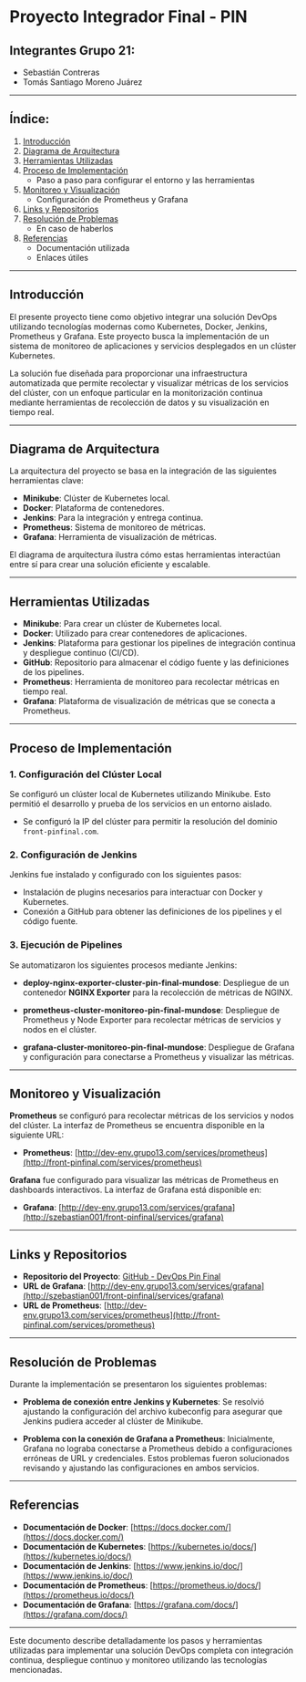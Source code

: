 # Proyecto Integrador Final - PIN

## Integrantes Grupo 21:
- Sebastián Contreras
- Tomás Santiago Moreno Juárez

---

## Índice:
1. [Introducción](#introducción)
2. [Diagrama de Arquitectura](#diagrama-de-arquitectura)
3. [Herramientas Utilizadas](#herramientas-utilizadas)
4. [Proceso de Implementación](#proceso-de-implementación)
   - Paso a paso para configurar el entorno y las herramientas
5. [Monitoreo y Visualización](#monitoreo-y-visualización)
   - Configuración de Prometheus y Grafana
6. [Links y Repositorios](#links-y-repositorios)
7. [Resolución de Problemas](#resolución-de-problemas)
   - En caso de haberlos
8. [Referencias](#referencias)
   - Documentación utilizada
   - Enlaces útiles

---

## Introducción

El presente proyecto tiene como objetivo integrar una solución DevOps utilizando tecnologías modernas como Kubernetes, Docker, Jenkins, Prometheus y Grafana. Este proyecto busca la implementación de un sistema de monitoreo de aplicaciones y servicios desplegados en un clúster Kubernetes.

La solución fue diseñada para proporcionar una infraestructura automatizada que permite recolectar y visualizar métricas de los servicios del clúster, con un enfoque particular en la monitorización continua mediante herramientas de recolección de datos y su visualización en tiempo real.

---

## Diagrama de Arquitectura

La arquitectura del proyecto se basa en la integración de las siguientes herramientas clave:

- **Minikube**: Clúster de Kubernetes local.
- **Docker**: Plataforma de contenedores.
- **Jenkins**: Para la integración y entrega continua.
- **Prometheus**: Sistema de monitoreo de métricas.
- **Grafana**: Herramienta de visualización de métricas.

El diagrama de arquitectura ilustra cómo estas herramientas interactúan entre sí para crear una solución eficiente y escalable.

---

## Herramientas Utilizadas

- **Minikube**: Para crear un clúster de Kubernetes local.
- **Docker**: Utilizado para crear contenedores de aplicaciones.
- **Jenkins**: Plataforma para gestionar los pipelines de integración continua y despliegue continuo (CI/CD).
- **GitHub**: Repositorio para almacenar el código fuente y las definiciones de los pipelines.
- **Prometheus**: Herramienta de monitoreo para recolectar métricas en tiempo real.
- **Grafana**: Plataforma de visualización de métricas que se conecta a Prometheus.

---

## Proceso de Implementación

### 1. **Configuración del Clúster Local**
Se configuró un clúster local de Kubernetes utilizando Minikube. Esto permitió el desarrollo y prueba de los servicios en un entorno aislado.

- Se configuró la IP del clúster para permitir la resolución del dominio `front-pinfinal.com`.

### 2. **Configuración de Jenkins**
Jenkins fue instalado y configurado con los siguientes pasos:

- Instalación de plugins necesarios para interactuar con Docker y Kubernetes.
- Conexión a GitHub para obtener las definiciones de los pipelines y el código fuente.

### 3. **Ejecución de Pipelines**
Se automatizaron los siguientes procesos mediante Jenkins:

- **deploy-nginx-exporter-cluster-pin-final-mundose**: Despliegue de un contenedor **NGINX Exporter** para la recolección de métricas de NGINX.
  
- **prometheus-cluster-monitoreo-pin-final-mundose**: Despliegue de Prometheus y Node Exporter para recolectar métricas de servicios y nodos en el clúster.

- **grafana-cluster-monitoreo-pin-final-mundose**: Despliegue de Grafana y configuración para conectarse a Prometheus y visualizar las métricas.

---

## Monitoreo y Visualización

**Prometheus** se configuró para recolectar métricas de los servicios y nodos del clúster. La interfaz de Prometheus se encuentra disponible en la siguiente URL:

- **Prometheus**: [http://dev-env.grupo13.com/services/prometheus](http://front-pinfinal.com/services/prometheus)

**Grafana** fue configurado para visualizar las métricas de Prometheus en dashboards interactivos. La interfaz de Grafana está disponible en:

- **Grafana**: [http://dev-env.grupo13.com/services/grafana](http://szebastian001/front-pinfinal/services/grafana)

---

## Links y Repositorios

- **Repositorio del Proyecto**: [GitHub - DevOps Pin Final](https://github.com/Szebastian/Devops-Pin-Final)
- **URL de Grafana**: [http://dev-env.grupo13.com/services/grafana](http://szebastian001/front-pinfinal/services/grafana)
- **URL de Prometheus**: [http://dev-env.grupo13.com/services/prometheus](http://front-pinfinal.com/services/prometheus)

---

## Resolución de Problemas

Durante la implementación se presentaron los siguientes problemas:

- **Problema de conexión entre Jenkins y Kubernetes**: Se resolvió ajustando la configuración del archivo kubeconfig para asegurar que Jenkins pudiera acceder al clúster de Minikube.
  
- **Problema con la conexión de Grafana a Prometheus**: Inicialmente, Grafana no lograba conectarse a Prometheus debido a configuraciones erróneas de URL y credenciales. Estos problemas fueron solucionados revisando y ajustando las configuraciones en ambos servicios.

---

## Referencias

- **Documentación de Docker**: [https://docs.docker.com/](https://docs.docker.com/)
- **Documentación de Kubernetes**: [https://kubernetes.io/docs/](https://kubernetes.io/docs/)
- **Documentación de Jenkins**: [https://www.jenkins.io/doc/](https://www.jenkins.io/doc/)
- **Documentación de Prometheus**: [https://prometheus.io/docs/](https://prometheus.io/docs/)
- **Documentación de Grafana**: [https://grafana.com/docs/](https://grafana.com/docs/)

---

Este documento describe detalladamente los pasos y herramientas utilizadas para implementar una solución DevOps completa con integración continua, despliegue continuo y monitoreo utilizando las tecnologías mencionadas.
